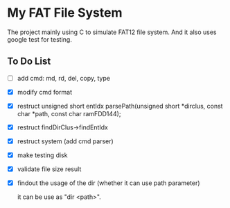 # My FAT File System

The project mainly using C to simulate FAT12 file system. And it also uses google test for testing.

## To Do List

- [ ] add cmd: md, rd, del, copy, type
- [x] modify cmd format
- [x] restruct unsigned short entIdx parsePath(unsigned short *dirclus, const char *path, const char ramFDD144);
- [x] restruct findDirClus->findEntIdx
- [x] restruct system (add cmd parser)
- [x] make testing disk
- [x] validate file size result
- [x] findout the usage of the dir (whether it can use path parameter)

    it can be use as "dir \<path>".
